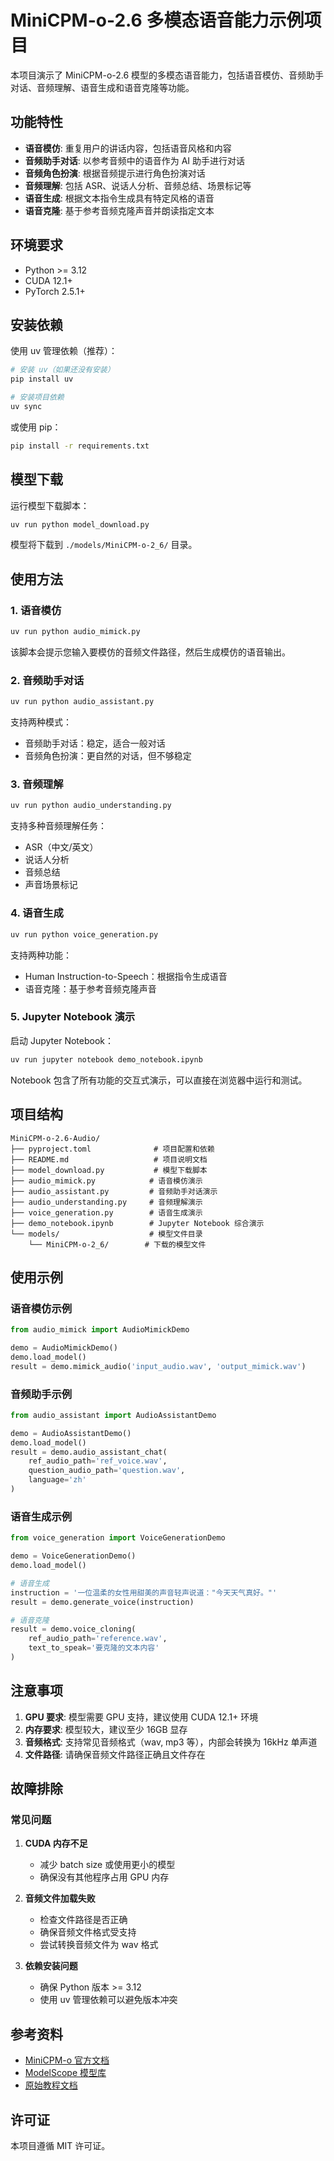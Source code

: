 # MiniCPM-o-2.6 多模态语音能力示例项目

本项目演示了 MiniCPM-o-2.6 模型的多模态语音能力，包括语音模仿、音频助手对话、音频理解、语音生成和语音克隆等功能。

## 功能特性

- **语音模仿**: 重复用户的讲话内容，包括语音风格和内容
- **音频助手对话**: 以参考音频中的语音作为 AI 助手进行对话
- **音频角色扮演**: 根据音频提示进行角色扮演对话
- **音频理解**: 包括 ASR、说话人分析、音频总结、场景标记等
- **语音生成**: 根据文本指令生成具有特定风格的语音
- **语音克隆**: 基于参考音频克隆声音并朗读指定文本

## 环境要求

- Python >= 3.12
- CUDA 12.1+
- PyTorch 2.5.1+

## 安装依赖

使用 uv 管理依赖（推荐）：

```bash
# 安装 uv（如果还没有安装）
pip install uv

# 安装项目依赖
uv sync
```

或使用 pip：

```bash
pip install -r requirements.txt
```

## 模型下载

运行模型下载脚本：

```bash
uv run python model_download.py
```

模型将下载到 `./models/MiniCPM-o-2_6/` 目录。

## 使用方法

### 1. 语音模仿

```bash
uv run python audio_mimick.py
```

该脚本会提示您输入要模仿的音频文件路径，然后生成模仿的语音输出。

### 2. 音频助手对话

```bash
uv run python audio_assistant.py
```

支持两种模式：
- 音频助手对话：稳定，适合一般对话
- 音频角色扮演：更自然的对话，但不够稳定

### 3. 音频理解

```bash
uv run python audio_understanding.py
```

支持多种音频理解任务：
- ASR（中文/英文）
- 说话人分析
- 音频总结
- 声音场景标记

### 4. 语音生成

```bash
uv run python voice_generation.py
```

支持两种功能：
- Human Instruction-to-Speech：根据指令生成语音
- 语音克隆：基于参考音频克隆声音

### 5. Jupyter Notebook 演示

启动 Jupyter Notebook：

```bash
uv run jupyter notebook demo_notebook.ipynb
```

Notebook 包含了所有功能的交互式演示，可以直接在浏览器中运行和测试。

## 项目结构

```
MiniCPM-o-2.6-Audio/
├── pyproject.toml              # 项目配置和依赖
├── README.md                   # 项目说明文档
├── model_download.py           # 模型下载脚本
├── audio_mimick.py            # 语音模仿演示
├── audio_assistant.py         # 音频助手对话演示
├── audio_understanding.py     # 音频理解演示
├── voice_generation.py        # 语音生成演示
├── demo_notebook.ipynb        # Jupyter Notebook 综合演示
└── models/                    # 模型文件目录
    └── MiniCPM-o-2_6/        # 下载的模型文件
```

## 使用示例

### 语音模仿示例

```python
from audio_mimick import AudioMimickDemo

demo = AudioMimickDemo()
demo.load_model()
result = demo.mimick_audio('input_audio.wav', 'output_mimick.wav')
```

### 音频助手示例

```python
from audio_assistant import AudioAssistantDemo

demo = AudioAssistantDemo()
demo.load_model()
result = demo.audio_assistant_chat(
    ref_audio_path='ref_voice.wav',
    question_audio_path='question.wav',
    language='zh'
)
```

### 语音生成示例

```python
from voice_generation import VoiceGenerationDemo

demo = VoiceGenerationDemo()
demo.load_model()

# 语音生成
instruction = '一位温柔的女性用甜美的声音轻声说道："今天天气真好。"'
result = demo.generate_voice(instruction)

# 语音克隆
result = demo.voice_cloning(
    ref_audio_path='reference.wav',
    text_to_speak='要克隆的文本内容'
)
```

## 注意事项

1. **GPU 要求**: 模型需要 GPU 支持，建议使用 CUDA 12.1+ 环境
2. **内存要求**: 模型较大，建议至少 16GB 显存
3. **音频格式**: 支持常见音频格式（wav, mp3 等），内部会转换为 16kHz 单声道
4. **文件路径**: 请确保音频文件路径正确且文件存在

## 故障排除

### 常见问题

1. **CUDA 内存不足**
   - 减少 batch size 或使用更小的模型
   - 确保没有其他程序占用 GPU 内存

2. **音频文件加载失败**
   - 检查文件路径是否正确
   - 确保音频文件格式受支持
   - 尝试转换音频文件为 wav 格式

3. **依赖安装问题**
   - 确保 Python 版本 >= 3.12
   - 使用 uv 管理依赖可以避免版本冲突

## 参考资料

- [MiniCPM-o 官方文档](https://github.com/OpenBMB/MiniCPM-o)
- [ModelScope 模型库](https://modelscope.cn/models/OpenBMB/MiniCPM-o-2_6)
- [原始教程文档](../../models/MiniCPM-o/03-MiniCPM-o-2.6%20多模态语音能力.md)

## 许可证

本项目遵循 MIT 许可证。
